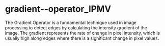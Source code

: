 # gradient--operator_IPMV

The Gradient Operator is a fundamental technique used in image processing to detect edges by calculating the intensity gradient of the image. The gradient represents the rate of change in pixel intensity, which is usually high along edges where there is a significant change in pixel values.

